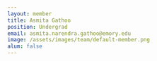 ```yaml
---
layout: member
title: Asmita Gathoo
position: Undergrad
email: asmita.narendra.gathoo@emory.edu
image: /assets/images/team/default-member.png
alum: false
---
```

